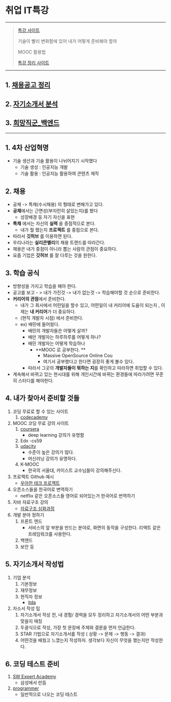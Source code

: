 # 취업 IT특강

---

> [특강 사이트](https://docs.google.com/spreadsheets/d/1friYqsyTxYdBWABUdMgSq75MeNgHiJEajwidwP7WUMw/edit#gid=511595364)
>
> 기술이 빨리 변화함에 있어 내가 어떻게 준비해야 할까
>
> MOOC 활용법
>
> [특강 정리 사이트](https://hphk.notion.site/c06ba1d2551541beb3426065da0c8397)

---

## 1. [채용공고 정리](https://github.com/wonyoung0207/TIL/tree/master/JAVA/MultiCampus/개발자로%20취업하기%20위한%20로드맵_특강/자기소개서%20분석.md)

## 2. [자기소개서 분석](https://github.com/wonyoung0207/TIL/tree/master/JAVA/MultiCampus/개발자로%20취업하기%20위한%20로드맵_특강/자기소개서%20분석.md)

## 3. [희망직군_백엔드 ](https://github.com/wonyoung0207/TIL/blob/master/JAVA/MultiCampus/%EA%B0%9C%EB%B0%9C%EC%9E%90%EB%A1%9C%20%EC%B7%A8%EC%97%85%ED%95%98%EA%B8%B0%20%EC%9C%84%ED%95%9C%20%EB%A1%9C%EB%93%9C%EB%A7%B5_%ED%8A%B9%EA%B0%95/%EC%B1%84%EC%9A%A9%EA%B3%B5%EA%B3%A0%20%EC%A0%95%EB%A6%AC.md)

---

## 1. 4차 산업혁명
   + 기술 생산과 기술 활용이 나뉘어지기 시작했다
     + 기술 생성 : 인공지능 개발
     + 기술 활용 : 인공지능 활용하여 콘텐츠 제작 
## 2. 채용 
   + 공채 -> 특채(수시채용) 의 형태로 변해가고 있다. 
   + **공채**에서는 근면성(부지런히 살았는지)를 봤다
     + 성장배경 등 자기 자신을 표현
   + **특채** 에서는 자신의 **실력** 을 중점적으로 본다. 
     + 내가 뭘 했는지 **프로젝트** 를 중점으로 본다.
   + 따라서 **깃허브** 를 이용하면 된다. 
   + 우리나라는 **실리콘벨리**의 채용 트랜드를 따라간다. 
   + 채용은 내가 중점이 아니라 뽑는 사람의 관점이 중요하다. 
   + 요즘 기업은 **깃허브** 를 잘 다루는 것을 원한다. 
## 3. 학습 공식
   + 방향성을 가지고 학습을 해야 한다. 
   + 공고를 보고 - > 내가 가진것 -> 내가 없는것 -> 학습해야할 것 순으로 준비한다. 
   + **커리어의 관점**에서 준비한다. 
     + 내가 그 회사에서 어떤일을 할수 있고, 어떤일이 내 커리어에 도움이 되는지 , 이제는 **내 커리어**가 더 중요하다. 
     + (현직 개발자 시점) 에서 준비한다. 
     + ex) 배민에 들어왔다. 
       + 배민의 개발자들은 어떻게 살까? 
       + 배만 개발자는 하루하루를 어떻게 하나? 
       + 배민 개발자는 어떻게 학습하나 
         + **MOOC 로 공부한다. **
           + Massive OpenSource Online Cou
           + 여기서 공부했다고 한다면 굉장히 좋게 볼수 있다. 
       + 따라서 그곳의 **개발자들이 뭐하는 지**를 확인하고 따라하면 취업할 수 있다. 
   + 계속해서 바뀌고 있는 현시대를 위해 개인시간에 바뀌는 환경들에 따라가려면 꾸준히 스터디를 해야한다. 
## 4. 내가 찾아서 준비할 것들
   1. 코딩 무료로 할 수 있는 사이트
      1. [codecademy](codecademy.com)
   2. MOOC 코딩 무료 강의 사이트
      1. [coursera](https://www.coursera.org/)
         + deep learning  강의가 유명함 
      2. Edx  -cs59
      3. [udacity](udacity.com)
         + 수준이 높은 강의가 많다. 
         + 머신러닝 강의가 유명하다. 
      4. K-MOOC
         + 한국의 서울대, 카이스트 교수님들이 강의해주신다. 
   3. 프로젝트 Github 예시 
      + [우아한 테크 프로젝트](https://github.com/woowa-techcamp-2020)
   4. 오픈소스들을 한국어로 변역하기 
      + netflix 같은 오픈소스들 영어로 되어있는거 한국어로 번역하기 
   5. 자바 자료구조 강의 
      + [자료구조 심화과정](https://sp21.datastructur.es/)
   6. 개발 분야 정하기 
      1. 프론트 엔드
         + 서비스의 앞 부분을 만드는 분야로, 화면의 동작을 구성한다. 리액트 같은 프레임워크를 사용한다. 
      2. 백엔드 
      3. 보안 등
## 5. 자기소개서 작성법
   1. 기업 분석
      1. 기본정보 
      2. 재무정보
      3. 현직자 정보
         + [itda](itdaa.net)
   2. 자소서 작성 팁
      1. 자기소개서 작성 전, 내 경험/ 경력을 모두 정리하고 자기소개서의 어떤 부분과 맞을지 매칭
      2. 두괄식으로 작성, 가장 첫 문장에 주제와 결론을 먼저 언급한다. 
      3. STAR 기법으로 자기소개서를 작성 ( 상황 -> 문제 -> 행동 -> 결과)
      4. 어떤것을 배웠고 느꼈는지 작성하자. 생각보다 자신이 무엇을 했는지만 작성한다. 
## 6. 코딩 테스트 준비 
   1. [SW Expert Academy](https://swexpertacademy.com/main/main.do)
      + 삼성에서 만듬
   2. [programmer](https://programmers.co.kr/)
      + 일반적으로 나오는 코딩 테스트 
